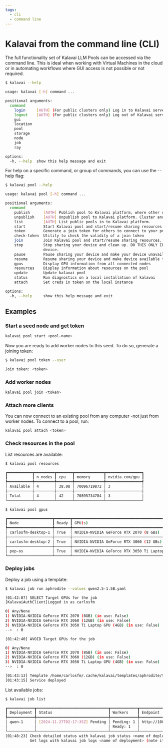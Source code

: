 ```yaml
---
tags:
  - cli
  - command line
---
```


# Kalavai from the command line (CLI)

The full functionality set of Kalavai LLM Pools can be accessed via the command line. This is ideal when working with Virtual Machines in the cloud or in automating workflows where GUI access is not possible or not required.

```bash
$ kalavai --help

usage: kalavai [-h] command ...

positional arguments:
  command
    login     [AUTH] (For public clusters only) Log in to Kalavai server.
    logout    [AUTH] (For public clusters only) Log out of Kalavai server.
    gui
    location
    pool
    storage
    node
    job
    ray

options:
  -h, --help  show this help message and exit
```

For help on a specific command, or group of commands, you can use the --help flag:
```bash
$ kalavai pool --help

usage: kalavai pool [-h] command ...

positional arguments:
  command
    publish      [AUTH] Publish pool to Kalavai platform, where other users may be able to join
    unpublish    [AUTH] Unpublish pool to Kalavai platform. Cluster and all its workers will still work
    list         [AUTH] List public pools in to Kalavai platform.
    start        Start Kalavai pool and start/resume sharing resources.
    token        Generate a join token for others to connect to your pool
    check-token  Utility to check the validity of a join token
    join         Join Kalavai pool and start/resume sharing resources.
    stop         Stop sharing your device and clean up. DO THIS ONLY IF YOU WANT TO REMOVE KALAVAI-CLIENT from your
                 device.
    pause        Pause sharing your device and make your device unavailable for kalavai scheduling.
    resume       Resume sharing your device and make device available for kalavai scheduling.
    gpus         Display GPU information from all connected nodes
    resources    Display information about resources on the pool
    update       Update kalavai pool
    status       Run diagnostics on a local installation of kalavai
    attach       Set creds in token on the local instance

options:
  -h, --help     show this help message and exit
```

## Examples

### Start a seed node and get token

```bash
kalavai pool start <pool-name>
```

Now you are ready to add worker nodes to this seed. To do so, generate a joining token:
```bash
$ kalavai pool token --user

Join token: <token>
```

### Add worker nodes


```bash
kalavai pool join <token>
```

### Attach more clients

You can now connect to an existing pool from any computer -not just from worker nodes. To connect to a pool, run:

```bash
kalavai pool attach <token>
```

### Check resources in the pool

List resources are available:

```bash
$ kalavai pool resources

┏━━━━━━━━━━━┳━━━━━━━━━┳━━━━━━━┳━━━━━━━━━━━━━┳━━━━━━━━━━━━━━━━┓
┃           ┃ n_nodes ┃ cpu   ┃ memory      ┃ nvidia.com/gpu ┃
┡━━━━━━━━━━━╇━━━━━━━━━╇━━━━━━━╇━━━━━━━━━━━━━╇━━━━━━━━━━━━━━━━┩
│ Available │ 4       │ 38.08 │ 70096719872 │ 3              │
├───────────┼─────────┼───────┼─────────────┼────────────────┤
│ Total     │ 4       │ 42    │ 70895734784 │ 3              │
└───────────┴─────────┴───────┴─────────────┴────────────────┘

$ kalavai pool gpus

┏━━━━━━━━━━━━━━━━━━━━┳━━━━━━━┳━━━━━━━━━━━━━━━━━━━━━━━━━━━━━━━━━━━━━━━━━━━━━━━━━━━━━━┳━━━━━━━━━━━┳━━━━━━━┓
┃ Node               ┃ Ready ┃ GPU(s)                                               ┃ Available ┃ Total ┃
┡━━━━━━━━━━━━━━━━━━━━╇━━━━━━━╇━━━━━━━━━━━━━━━━━━━━━━━━━━━━━━━━━━━━━━━━━━━━━━━━━━━━━━╇━━━━━━━━━━━╇━━━━━━━┩
│ carlosfm-desktop-1 │ True  │ NVIDIA-NVIDIA GeForce RTX 2070 (8 GBs)               │ 1         │ 1     │
├────────────────────┼───────┼──────────────────────────────────────────────────────┼───────────┼───────┤
│ carlosfm-desktop-2 │ True  │ NVIDIA-NVIDIA GeForce RTX 3060 (12 GBs)              │ 1         │ 1     │
├────────────────────┼───────┼──────────────────────────────────────────────────────┼───────────┼───────┤
│ pop-os             │ True  │ NVIDIA-NVIDIA GeForce RTX 3050 Ti Laptop GPU (4 GBs) │ 1         │ 1     │
└────────────────────┴───────┴──────────────────────────────────────────────────────┴───────────┴───────┘
```

### Deploy jobs

Deploy a job using a template:
```bash
$ kalavai job run aphrodite --values qwen2.5-1.5B.yaml

[01:42:07] SELECT Target GPUs for the job          
[KalavaiAuthClient]Logged in as carlosfm

0) Any/None
1) NVIDIA-NVIDIA GeForce RTX 2070 (8GB) (in use: False)
2) NVIDIA-NVIDIA GeForce RTX 3060 (12GB) (in use: False)
3) NVIDIA-NVIDIA GeForce RTX 3050 Ti Laptop GPU (4GB) (in use: False)
-->  : 0

[01:42:40] AVOID Target GPUs for the job

0) Any/None
1) NVIDIA-NVIDIA GeForce RTX 2070 (8GB) (in use: False)
2) NVIDIA-NVIDIA GeForce RTX 3060 (12GB) (in use: False)
3) NVIDIA-NVIDIA GeForce RTX 3050 Ti Laptop GPU (4GB) (in use: False)
-->  : 0

[01:43:13] Template /home/carlosfm/.cache/kalavai/templates/aphrodite/template.yaml successfully deployed!
[01:43:15] Service deployed   
```

List available jobs:

```bash
$ kalavai job list

┏━━━━━━━━━━━━┳━━━━━━━━━━━━━━━━━━━━━━━━━━━━━━━━┳━━━━━━━━━━━━┳━━━━━━━━━━━━━━━━━━━━━━━━━┓
┃ Deployment ┃ Status                         ┃ Workers    ┃ Endpoint                ┃
┡━━━━━━━━━━━━╇━━━━━━━━━━━━━━━━━━━━━━━━━━━━━━━━╇━━━━━━━━━━━━╇━━━━━━━━━━━━━━━━━━━━━━━━━┩
│ qwen-1     │ [2024-11-27T02:17:35Z] Pending │ Pending: 1 │ http://100.10.0.2:30271 │
│            │                                │ Ready: 1   │                         │
└────────────┴────────────────────────────────┴────────────┴─────────────────────────┘
[01:48:23] Check detailed status with kalavai job status <name of deployment> 
           Get logs with kalavai job logs <name of deployment> (note it only works when the deployment is complete) 
```
